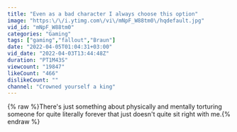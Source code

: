 ```yaml
---
title: "Even as a bad character I always choose this option"
image: "https:\/\/i.ytimg.com\/vi\/mNpF_W88tm0\/hqdefault.jpg"
vid_id: "mNpF_W88tm0"
categories: "Gaming"
tags: ["gaming","fallout","Braun"]
date: "2022-04-05T01:04:31+03:00"
vid_date: "2022-04-03T13:44:48Z"
duration: "PT1M43S"
viewcount: "19847"
likeCount: "466"
dislikeCount: ""
channel: "Crowned yourself a king"
---
```

{% raw %}There's just something about physically and mentally torturing someone for quite literally forever that just doesn't quite sit right with me.{% endraw %}
